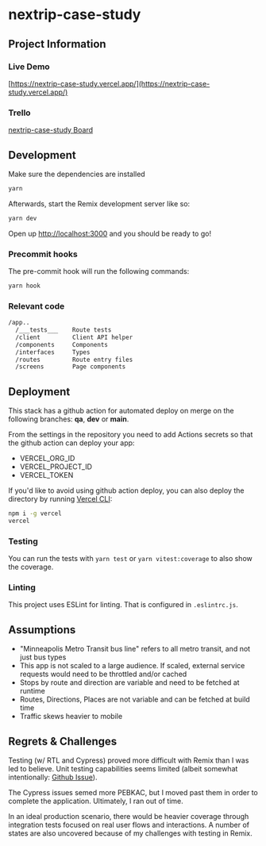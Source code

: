 # nextrip-case-study

## Project Information

### Live Demo

[https://nextrip-case-study.vercel.app/](https://nextrip-case-study.vercel.app/)

### Trello

[nextrip-case-study Board](https://trello.com/invite/b/iobvTDak/119a582cc7cc7392324532e950b1243a/nextrip-case-study)

## Development

Make sure the dependencies are installed

```sh
yarn
```

Afterwards, start the Remix development server like so:

```sh
yarn dev
```

Open up [http://localhost:3000](http://localhost:3000) and you should be ready to go!

### Precommit hooks

The pre-commit hook will run the following commands:

```sh
yarn hook
```

### Relevant code

```sh
/app..
  /___tests___    Route tests
  /client         Client API helper
  /components     Components
  /interfaces     Types
  /routes         Route entry files
  /screens        Page components
```

## Deployment

This stack has a github action for automated deploy on merge on the following branches: **qa**, **dev** or **main**.

From the settings in the repository you need to add Actions secrets so that the github action can deploy your app:

- VERCEL_ORG_ID
- VERCEL_PROJECT_ID
- VERCEL_TOKEN

If you'd like to avoid using github action deploy, you can also deploy the directory by running [Vercel CLI](https://vercel.com/cli):

```sh
npm i -g vercel
vercel
```

### Testing

You can run the tests with `yarn test` or `yarn vitest:coverage` to also show the coverage.

### Linting

This project uses ESLint for linting. That is configured in `.eslintrc.js`.

## Assumptions

- "Minneapolis Metro Transit bus line" refers to all metro transit, and not just bus types
- This app is not scaled to a large audience. If scaled, external service requests would need to be throttled and/or cached
- Stops by route and direction are variable and need to be fetched at runtime
- Routes, Directions, Places are not variable and can be fetched at build time
- Traffic skews heavier to mobile

## Regrets & Challenges

Testing (w/ RTL and Cypress) proved more difficult with Remix than I was led to believe. Unit testing capabilities seems limited (albeit somewhat intentionally: [Github Issue](https://github.com/remix-run/remix/discussions/2481)).

The Cypress issues semed more PEBKAC, but I moved past them in order to complete the application. Ultimately, I ran out of time.

In an ideal production scenario, there would be heavier coverage through integration tests focused on real user flows and interactions. A number of states are also uncovered because of my challenges with testing in Remix.
